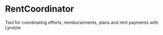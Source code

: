 # RentCoordinator
Tool for coordinating efforts, reimbursements, plans and rent payments with Lyndzie
